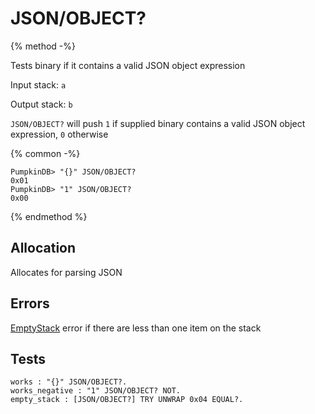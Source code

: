 # JSON/OBJECT?

{% method -%}

Tests binary if it contains a valid JSON object expression

Input stack: `a`

Output stack: `b`

`JSON/OBJECT?` will push `1` if supplied binary contains a valid JSON object
expression, `0` otherwise

{% common -%}

```
PumpkinDB> "{}" JSON/OBJECT?
0x01
PumpkinDB> "1" JSON/OBJECT?
0x00
```

{% endmethod %}

## Allocation

Allocates for parsing JSON

## Errors

[EmptyStack](../errors/EmptyStack.md) error if there are less than one item on the stack

## Tests

```test
works : "{}" JSON/OBJECT?.
works_negative : "1" JSON/OBJECT? NOT.
empty_stack : [JSON/OBJECT?] TRY UNWRAP 0x04 EQUAL?.
```
